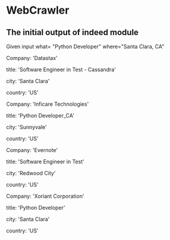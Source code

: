 # WebCrawler

## The initial output of indeed module

Given input what= "Python Developer" where="Santa Clara, CA"

Company: 'Datastax' 

title: 'Software Engineer in Test - Cassandra' 

city: 'Santa Clara' 

country: 'US'


Company: 'Inficare Technologies' 

title: 'Python Developer_CA' 

city: 'Sunnyvale' 

country: 'US'


Company: 'Evernote' 

title: 'Software Engineer in Test' 

city: 'Redwood City' 

country: 'US'


Company: 'Xoriant Corporation' 

title: 'Python Developer' 

city: 'Santa Clara' 

country: 'US'

